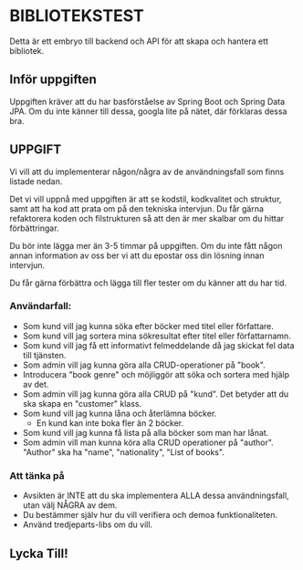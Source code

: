 # BIBLIOTEKSTEST
Detta är ett embryo till backend och API för att skapa och hantera ett bibliotek. 

## Inför uppgiften
Uppgiften kräver att du har basförståelse av Spring Boot och Spring Data JPA. Om du inte känner till dessa, googla lite på nätet, där förklaras dessa bra.

## UPPGIFT
Vi vill att du implementerar någon/några av de användningsfall som finns listade nedan.

Det vi vill uppnå med uppgiften är att se kodstil, kodkvalitet och struktur, samt att ha kod att prata om på den tekniska intervjun.
Du får gärna refaktorera koden och filstrukturen så att den är mer skalbar om du hittar förbättringar.

Du bör inte lägga mer än 3-5 timmar på uppgiften. Om du inte fått någon annan information av oss ber vi att du epostar oss din lösning innan intervjun.

Du får gärna förbättra och lägga till fler tester om du känner att du har tid.

### Användarfall:
* Som kund vill jag kunna söka efter böcker med titel eller författare.
* Som kund vill jag sortera mina sökresultat efter titel eller författarnamn.
* Som kund vill jag få ett informativt felmeddelande då jag skickat fel data till tjänsten.
* Som admin vill jag kunna göra alla CRUD-operationer på "book".
* Introducera "book genre" och möjliggör att söka och sortera med hjälp av det.
* Som admin vill jag kunna göra alla CRUD på "kund". Det betyder att du ska skapa en "customer" klass.
* Som kund vill jag kunna låna och återlämna böcker.
    * En kund kan inte boka fler än 2 böcker.
* Som kund vill jag kunna få lista på alla böcker som man har lånat.
* Som admin vill man kunna köra alla CRUD operationer på "author". "Author" ska ha "name", "nationality", "List of books".

### Att tänka på
* Avsikten är INTE att du ska implementera ALLA dessa användningsfall, utan välj NÅGRA av dem.
* Du bestämmer själv hur du vill verifiera och demoa funktionaliteten.
* Använd tredjeparts-libs om du vill.


## Lycka Till!